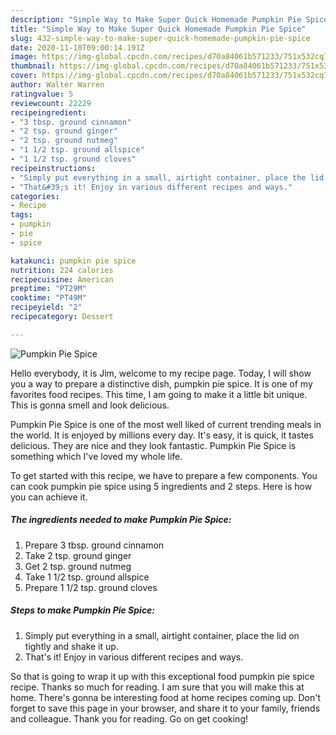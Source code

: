 ```yaml
---
description: "Simple Way to Make Super Quick Homemade Pumpkin Pie Spice"
title: "Simple Way to Make Super Quick Homemade Pumpkin Pie Spice"
slug: 432-simple-way-to-make-super-quick-homemade-pumpkin-pie-spice
date: 2020-11-10T09:00:14.191Z
image: https://img-global.cpcdn.com/recipes/d70a84061b571233/751x532cq70/pumpkin-pie-spice-recipe-main-photo.jpg
thumbnail: https://img-global.cpcdn.com/recipes/d70a84061b571233/751x532cq70/pumpkin-pie-spice-recipe-main-photo.jpg
cover: https://img-global.cpcdn.com/recipes/d70a84061b571233/751x532cq70/pumpkin-pie-spice-recipe-main-photo.jpg
author: Walter Warren
ratingvalue: 5
reviewcount: 22229
recipeingredient:
- "3 tbsp. ground cinnamon"
- "2 tsp. ground ginger"
- "2 tsp. ground nutmeg"
- "1 1/2 tsp. ground allspice"
- "1 1/2 tsp. ground cloves"
recipeinstructions:
- "Simply put everything in a small, airtight container, place the lid on tightly and shake it up."
- "That&#39;s it! Enjoy in various different recipes and ways."
categories:
- Recipe
tags:
- pumpkin
- pie
- spice

katakunci: pumpkin pie spice 
nutrition: 224 calories
recipecuisine: American
preptime: "PT29M"
cooktime: "PT49M"
recipeyield: "2"
recipecategory: Dessert

---
```



![Pumpkin Pie Spice](https://img-global.cpcdn.com/recipes/d70a84061b571233/751x532cq70/pumpkin-pie-spice-recipe-main-photo.jpg)

Hello everybody, it is Jim, welcome to my recipe page. Today, I will show you a way to prepare a distinctive dish, pumpkin pie spice. It is one of my favorites food recipes. This time, I am going to make it a little bit unique. This is gonna smell and look delicious.



Pumpkin Pie Spice is one of the most well liked of current trending meals in the world. It is enjoyed by millions every day. It's easy, it is quick, it tastes delicious. They are nice and they look fantastic. Pumpkin Pie Spice is something which I've loved my whole life.


To get started with this recipe, we have to prepare a few components. You can cook pumpkin pie spice using 5 ingredients and 2 steps. Here is how you can achieve it.

<!--inarticleads1-->

##### The ingredients needed to make Pumpkin Pie Spice:

1. Prepare 3 tbsp. ground cinnamon
1. Take 2 tsp. ground ginger
1. Get 2 tsp. ground nutmeg
1. Take 1 1/2 tsp. ground allspice
1. Prepare 1 1/2 tsp. ground cloves




<!--inarticleads2-->

##### Steps to make Pumpkin Pie Spice:

1. Simply put everything in a small, airtight container, place the lid on tightly and shake it up.
1. That&#39;s it! Enjoy in various different recipes and ways.




So that is going to wrap it up with this exceptional food pumpkin pie spice recipe. Thanks so much for reading. I am sure that you will make this at home. There's gonna be interesting food at home recipes coming up. Don't forget to save this page in your browser, and share it to your family, friends and colleague. Thank you for reading. Go on get cooking!
